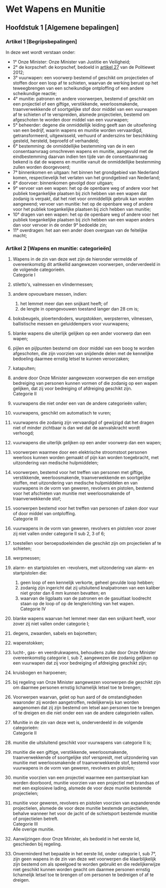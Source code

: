 # Wet Wapens en Munitie
## Hoofdstuk 1 [Algemene bepalingen]
### Artikel 1 [Begripsbepalingen]
In deze wet wordt verstaan onder:
- 1° Onze Minister: Onze Minister van Justitie en Veiligheid;
- 2° de korpschef: de korpschef, bedoeld in [artikel 27](politiewet-2012°md#artikel-27-taak-korpschef) van de Politiewet 2012;
- 3° vuurwapen: een voorwerp bestemd of geschikt om projectielen of stoffen door een loop af te schieten, waarvan de werking berust op het teweegbrengen van een scheikundige ontploffing of een andere scheikundige reactie;
- 4° munitie: patronen en andere voorwerpen, bestemd of geschikt om een projectiel of een giftige, verstikkende, weerloosmakende, traanverwekkende of soortgelijke stof door middel van een vuurwapen af te schieten of te verspreiden, alsmede projectielen, bestemd om afgeschoten te worden door middel van een vuurwapen;
- 5° beheerder: degene die onmiddellijk leiding geeft aan de uitoefening van een bedrijf, waarin wapens en munitie worden vervaardigd, getransformeerd, uitgewisseld, verhuurd of anderszins ter beschikking gesteld, hersteld, beproefd of verhandeld;
- 6° bestemming: de onmiddellijke bestemming van de in een consentaanvraag omschreven wapens en munitie, aangevuld met de eindbestemming daarvan indien ten tijde van de consentaanvraag bekend is dat de wapens en munitie vanuit de onmiddellijke bestemming zullen worden doorgevoerd;
- 7° binnenkomen en uitgaan: het binnen het grondgebied van Nederland komen, respectievelijk het verlaten van het grondgebied van Nederland;
- 8° doorvoer: binnenkomen gevolgd door uitgaan;
- 9° vervoer van een wapen: het op de openbare weg of andere voor het publiek toegankelijke plaatsen bij zich hebben van een wapen dat zodanig is verpakt, dat het niet voor onmiddellijk gebruik kan worden aangewend; vervoer van munitie: het op de openbare weg of andere voor het publiek toegankelijke plaatsen bij zich hebben van munitie;
- 10° dragen van een wapen: het op de openbare weg of andere voor het publiek toegankelijke plaatsen bij zich hebben van een wapen anders dan voor vervoer in de onder 9° bedoelde zin;
- 11° overdragen: het aan een ander doen overgaan van de feitelijke macht;

### Artikel 2 [Wapens en munitie: categorieën]
1. Wapens in de zin van deze wet zijn de hieronder vermelde of overeenkomstig dit artikellid aangewezen voorwerpen, onderverdeeld in de volgende categorieën.  
Categorie I
1. stiletto's, valmessen en vlindermessen;
2. andere opvouwbare messen, indien:
    1. het lemmet meer dan een snijkant heeft; of
    2. de lengte in opengevouwen toestand langer dan 28 cm is;
3. boksbeugels, ploertendoders, wurgstokken, werpsterren, vilmessen, ballistische messen en geluiddempers voor vuurwapens;
4. blanke wapens die uiterlijk gelijken op een ander voorwerp dan een wapen;
5. pijlen en pijlpunten bestemd om door middel van een boog te worden afgeschoten, die zijn voorzien van snijdende delen met de kennelijke bedoeling daarmee ernstig letsel te kunnen veroorzaken;
6. katapulten;
7. andere door Onze Minister aangewezen voorwerpen die een ernstige bedreiging van personen kunnen vormen of die zodanig op een wapen gelijken, dat zij voor bedreiging of afdreiging geschikt zijn.  
Categorie II
1. vuurwapens die niet onder een van de andere categorieën vallen;
2. vuurwapens, geschikt om automatisch te vuren;
3. vuurwapens die zodanig zijn vervaardigd of gewijzigd dat het dragen niet of minder zichtbaar is dan wel dat de aanvalskracht wordt verhoogd;
4. vuurwapens die uiterlijk gelijken op een ander voorwerp dan een wapen;
5. voorwerpen waarmee door een elektrische stroomstoot personen weerloos kunnen worden gemaakt of pijn kan worden toegebracht, met uitzondering van medische hulpmiddelen;
6. voorwerpen, bestemd voor het treffen van personen met giftige, verstikkende, weerloosmakende, traanverwekkende en soortgelijke stoffen, met uitzondering van medische hulpmiddelen en van vuurwapens in de vorm van geweren, revolvers en pistolen, bestemd voor het afschieten van munitie met weerloosmakende of traanverwekkende stof;
7. voorwerpen bestemd voor het treffen van personen of zaken door vuur of door middel van ontploffing.  
Categorie III
1. vuurwapens in de vorm van geweren, revolvers en pistolen voor zover zij niet vallen onder categorie II sub 2, 3 of 6;
2. toestellen voor beroepsdoeleinden die geschikt zijn om projectielen af te schieten;
3. werpmessen;
4. alarm- en startpistolen en -revolvers, met uitzondering van alarm- en startpistolen die:
    1. geen loop of een kennelijk verkorte, geheel gevulde loop hebben;
    2. zodanig zijn ingericht dat zij uitsluitend knalpatronen van een kaliber niet groter dan 6 mm kunnen bevatten; en
    3. waarvan de ligplaats van de patronen en de gasuitlaat loodrecht staan op de loop of op de lengterichting van het wapen.  
Categorie IV
1. blanke wapens waarvan het lemmet meer dan een snijkant heeft, voor zover zij niet vallen onder categorie I;
2. degens, zwaarden, sabels en bajonetten;
3. wapenstokken;
4. lucht-, gas- en veerdrukwapens, behoudens zulke door Onze Minister overeenkomstig categorie I, sub 7, aangewezen die zodanig gelijken op een vuurwapen dat zij voor bedreiging of afdreiging geschikt zijn;
5. kruisbogen en harpoenen;
6. bij regeling van Onze Minister aangewezen voorwerpen die geschikt zijn om daarmee personen ernstig lichamelijk letsel toe te brengen;
7. Voorwerpen waarvan, gelet op hun aard of de omstandigheden waaronder zij worden aangetroffen, redelijkerwijs kan worden aangenomen dat zij zijn bestemd om letsel aan personen toe te brengen of te dreigen en die niet onder een van de andere categorieën vallen.  

2. Munitie in de zin van deze wet is, onderverdeeld in de volgende categorieën:  
Categorie II
1. munitie die uitsluitend geschikt voor vuurwapens van categorie II is;
2. munitie die een giftige, verstikkende, weerloosmakende, traanverwekkende of soortgelijke stof verspreidt, met uitzondering van munitie met weerloosmakende of traanverwekkende stof, bestemd voor vuurwapens in de vorm van geweren, revolvers en pistolen;
3. munitie voorzien van een projectiel waarmee een pantserplaat kan worden doorboord, munitie voorzien van een projectiel met brandsas of met een explosieve lading, alsmede de voor deze munitie bestemde projectielen;
4. munitie voor geweren, revolvers en pistolen voorzien van expanderende projectielen, alsmede de voor deze munitie bestemde projectielen, behalve wanneer het voor de jacht of de schietsport bestemde munitie of projectielen betreft.  
Categorie III  
Alle overige munitie.
3. Aanwijzingen door Onze Minister, als bedoeld in het eerste lid, geschieden bij regeling.
4. Onverminderd het bepaalde in het eerste lid, onder categorie I, sub 7°, zijn geen wapens in de zin van deze wet voorwerpen die klaarblijkelijk zijn bestemd om als speelgoed te worden gebruikt en die redelijkerwijze niet geschikt kunnen worden geacht om daarmee personen ernstig lichamelijk letsel toe te brengen of om personen te bedreigen of af te dreigen.